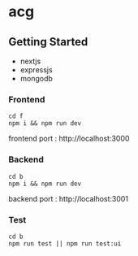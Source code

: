 # acg

## Getting Started

- nextjs
- expressjs
- mongodb

### Frontend

```
cd f
npm i && npm run dev
```

frontend port : http://localhost:3000

### Backend

```
cd b
npm i && npm run dev
```

backend port : http://localhost:3001

### Test

```
cd b
npm run test || npm run test:ui
```
